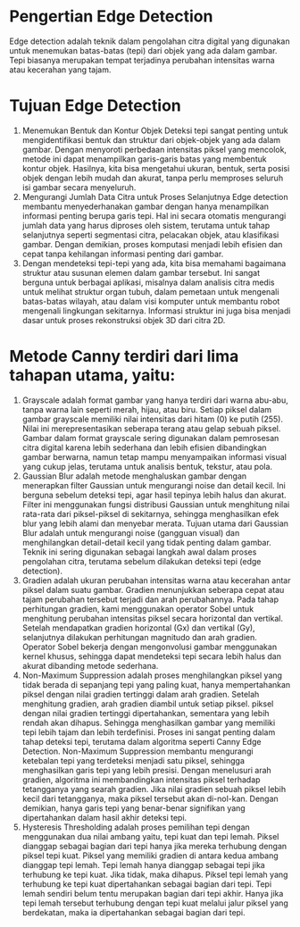 # Pengertian Edge Detection 
Edge detection adalah teknik dalam pengolahan citra digital yang digunakan untuk menemukan
batas-batas (tepi) dari objek yang ada dalam gambar. Tepi biasanya merupakan tempat 
terjadinya perubahan intensitas warna atau kecerahan yang tajam.

# Tujuan Edge Detection
1. Menemukan Bentuk dan Kontur Objek
Deteksi tepi sangat penting untuk mengidentifikasi bentuk dan struktur dari objek-objek yang ada
dalam gambar. Dengan menyoroti perbedaan intensitas piksel yang mencolok, metode ini dapat
menampilkan garis-garis batas yang membentuk kontur objek. Hasilnya, kita bisa mengetahui ukuran,
bentuk, serta posisi objek dengan lebih mudah dan akurat, tanpa perlu memproses seluruh isi gambar
secara menyeluruh.
2. Mengurangi Jumlah Data Citra untuk Proses Selanjutnya
Edge detection membantu menyederhanakan gambar dengan hanya menampilkan informasi penting berupa garis tepi. Hal ini secara otomatis mengurangi jumlah data yang harus diproses oleh sistem, terutama untuk tahap selanjutnya seperti segmentasi citra, pelacakan objek, atau klasifikasi gambar. Dengan demikian, proses komputasi menjadi lebih efisien dan cepat tanpa kehilangan informasi penting dari gambar.
3. Dengan mendeteksi tepi-tepi yang ada, kita bisa memahami bagaimana struktur atau susunan elemen dalam gambar tersebut. Ini sangat berguna untuk berbagai aplikasi, misalnya dalam analisis citra medis untuk
melihat struktur organ tubuh, dalam pemetaan untuk mengenali batas-batas wilayah, atau dalam visi komputer untuk membantu robot mengenali lingkungan sekitarnya. Informasi struktur ini juga bisa menjadi dasar untuk proses rekonstruksi objek 3D dari citra 2D.

# Metode Canny terdiri dari lima tahapan utama, yaitu:
1. Grayscale adalah format gambar yang hanya terdiri dari warna abu-abu, 
tanpa warna lain seperti merah, hijau, atau biru. Setiap piksel dalam gambar grayscale 
memiliki nilai intensitas dari hitam (0) ke putih (255). Nilai ini merepresentasikan
seberapa terang atau gelap sebuah piksel. Gambar dalam format grayscale sering digunakan
dalam pemrosesan citra digital karena lebih sederhana dan lebih efisien dibandingkan gambar
berwarna, namun tetap mampu menyampaikan informasi visual yang cukup jelas, terutama untuk
analisis bentuk, tekstur, atau pola.
2. Gaussian Blur adalah metode menghaluskan gambar dengan menerapkan filter Gaussian untuk 
mengurangi noise dan detail kecil. Ini berguna sebelum deteksi tepi, agar hasil tepinya 
lebih halus dan akurat. Filter ini menggunakan fungsi distribusi Gaussian untuk menghitung nilai rata-rata dari piksel-piksel di sekitarnya, sehingga menghasilkan efek blur yang lebih alami dan menyebar merata. Tujuan utama dari Gaussian Blur adalah untuk mengurangi noise (gangguan visual) dan menghilangkan detail-detail kecil yang tidak penting dalam gambar. Teknik ini sering digunakan sebagai langkah awal dalam proses pengolahan citra, terutama sebelum dilakukan deteksi tepi (edge detection).
3. Gradien adalah ukuran perubahan intensitas warna atau kecerahan antar piksel dalam suatu 
gambar. Gradien menunjukkan seberapa cepat atau tajam perubahan tersebut terjadi dan arah 
perubahannya. Pada tahap perhitungan gradien, kami menggunakan operator Sobel untuk 
menghitung perubahan intensitas piksel secara horizontal dan vertikal. Setelah mendapatkan 
gradien horizontal (Gx) dan vertikal (Gy), selanjutnya dilakukan perhitungan magnitudo dan 
arah gradien. Operator Sobel bekerja dengan mengonvolusi gambar menggunakan kernel khusus, 
sehingga dapat mendeteksi tepi secara lebih halus dan akurat dibanding metode sederhana.
4. Non-Maximum Suppression adalah proses menghilangkan piksel yang tidak berada di sepanjang 
tepi yang paling kuat, hanya mempertahankan piksel dengan nilai gradien tertinggi dalam arah 
gradien. Setelah menghitung gradien, arah gradien diambil untuk setiap piksel. piksel dengan 
nilai gradien tertinggi dipertahankan, sementara yang lebih rendah akan dihapus. Sehingga 
menghasilkan gambar yang memiliki tepi lebih tajam dan lebih terdefinisi.
Proses ini sangat penting dalam tahap deteksi tepi, terutama dalam algoritma seperti Canny Edge
Detection. Non-Maximum Suppression membantu mengurangi ketebalan tepi yang terdeteksi menjadi satu 
piksel, sehingga menghasilkan garis tepi yang lebih presisi. Dengan menelusuri arah gradien, algoritma
ini membandingkan intensitas piksel terhadap tetangganya yang searah gradien. Jika nilai gradien sebuah
piksel lebih kecil dari tetangganya, maka piksel tersebut akan di-nol-kan. Dengan demikian, hanya garis
tepi yang benar-benar signifikan yang dipertahankan dalam hasil akhir deteksi tepi.
5. Hysteresis Thresholding adalah proses pemilihan tepi dengan menggunakan dua nilai ambang 
yaitu, tepi kuat dan tepi lemah. Piksel dianggap sebagai bagian dari tepi hanya jika mereka 
terhubung dengan piksel tepi kuat. Piksel yang memiliki gradien di antara kedua ambang 
dianggap tepi lemah. Tepi lemah hanya dianggap sebagai tepi jika terhubung ke tepi kuat. 
Jika tidak, maka dihapus. Piksel tepi lemah yang terhubung ke tepi kuat dipertahankan 
sebagai bagian dari tepi. Tepi lemah sendiri belum tentu merupakan bagian dari tepi akhir. Hanya jika tepi lemah tersebut terhubung dengan tepi kuat melalui jalur piksel yang berdekatan, maka ia dipertahankan sebagai bagian dari tepi.
